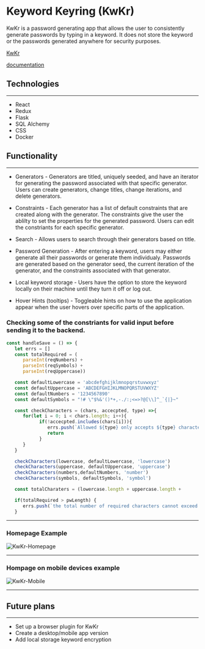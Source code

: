 # Keyword Keyring (KwKr)

KwKr is a password generating app that allows the user to consistently generate passwords by typing in a keyword. It does not store the keyword or the passwords generated anywhere for security purposes.

[KwKr](https://kwkr.herokuapp.com/)

[documentation](https://github.com/EEichen/keyword-keyring/wiki)


## Technologies
---
* React
* Redux
* Flask
* SQL Alchemy
* CSS
* Docker

## Functionality
---
* Generators - Generators are titled, uniquely seeded, and have an iterator for generating the password associated with that specific generator. Users can create generators, change titles, change iterations, and delete generators.

* Constraints - Each generator has a list of default constraints that are created along with the generator. The constraints give the user the ablilty to set the properties for the generated password. Users can edit the constriants for each specific generator.

* Search - Allows users to search through their generators based on title.

* Password Generation - After entering a keyword, users may either generate all their passwords or generate them individualy. Passwords are generated based on the generator seed, the current iteration of the generator, and the constraints associated with that generator.

* Local keyword storage - Users have the option to store the keyword locally on their machine until they turn it off or log out.

* Hover Hints (tooltips) - Toggleable hints on how to use the application appear when the user hovers over specific parts of the application.


### Checking some of the constriants for valid input before sending it to the backend.
```js
const handleSave = () => {
   let errs = []
   const totalRequired = (
      parseInt(reqNumbers) + 
      parseInt(reqSymbols) + 
      parseInt(reqUppercase))

   const defaultLowercase = 'abcdefghijklmnopqrstuvwxyz'
   const defaultUppercase = 'ABCDEFGHIJKLMNOPQRSTUVWXYZ'
   const defaultNumbers = '1234567890'
   const defaultSymbols = "!# \"$%&'()*+,-./:;<=>?@[\\]^_`{|}~"

   const checkCharacters = (chars, accecpted, type) =>{
      for(let i = 0; i < chars.length; i++){
            if(!accecpted.includes(chars[i])){
               errs.push(`Allowed ${type} only accepts ${type} characters`)
               return
            }
      }
   }

   checkCharacters(lowercase, defaultLowercase, 'lowercase')
   checkCharacters(uppercase, defaultUppercase, 'uppercase')
   checkCharacters(numbers,defaultNumbers, 'number')
   checkCharacters(symbols, defaultSymbols, 'symbol')

   const totalCharaters = (lowercase.length + uppercase.length +           numbers.length + symbols.length)

   if(totalRequired > pwLength) {
      errs.push(`the total number of required characters cannot exceed the password length`)
   }
```
---

### Homepage Example
![KwKr-Homepage](https://user-images.githubusercontent.com/57817137/121718404-e5484500-caa7-11eb-9132-eaa45f7cf9ea.png)


---
### Hompage on mobile devices example
![KwKr-Mobile](https://user-images.githubusercontent.com/57817137/121718753-407a3780-caa8-11eb-86e0-2658f401bef8.png)

---

## Future plans
---
* Set up a browser plugin for KwKr
* Create a desktop/mobile app version
* Add local storage keyword encryption
